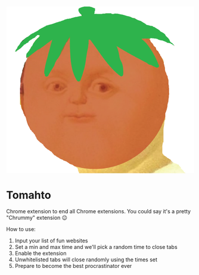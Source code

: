 ![Alt text](./bigBabyTohmato.png?raw=true "Optional Title")

# Tomahto 
Chrome extension to end all Chrome extensions. You could say it's a pretty "Chrummy" extension 😉


How to use:
1. Input your list of fun websites
1. Set a min and max time and we'll pick a random time to close tabs 
1. Enable the extension
1. Unwhitelisted tabs will close randomly using the times set
1. Prepare to become the best procrastinator ever

